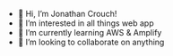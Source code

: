 - 👋 Hi, I’m Jonathan Crouch!
- 👀 I’m interested in all things web app
- 🌱 I’m currently learning AWS & Amplify
- 💞️ I’m looking to collaborate on anything


